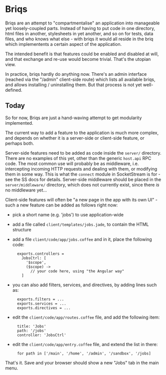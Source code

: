 # Briqs

Briqs are an attempt to "compartmentalise" an application into manageable yet
loosely-coupled parts. Instead of having to put code in one directory, html
files in another, stylesheets in yet another, and so on for tests, data files,
and who knows what else - with briqs it would all reside in the briq which
implementents a certain aspect of the application.

The intended benefit is that features could be enabled and disabled at will,
and that exchange and re-use would become trivial. That's the utopian view.

In practice, briqs hardly do anything now. There's an admin interface (reached
via the "/admin" client-side route) which lists all available briqs, and allows
installing / uninstalling them. But that process is not yet well-defined.

## Today

So for now, Briqs are just a hand-waving attempt to get modularity implemented.

The current way to add a feature to the application is much more complex, and
depends on whether it is a server-side or client-side feature, or perhaps both.

Server-side features need to be added as code inside the `server/` directory.
There are no examples of this yet, other than the generic `host.api` RPC code.
The most common use will probably be as middleware, i.e. intercepting incoming
HTTP requests and dealing with them, or modifying them in some way. This is what
the `connect` module in SocketStream is for - see the SS docs for details.
Server-side middleware should be placed in the `server/middleware/` directory,
which does not currently exist, since there _is_ no middleware yet...

Client-side features will often be "a new page in the app with its own UI" -
such a new feature can be added as follows right now:

* pick a short name (e.g. 'jobs') to use application-wide

* add a file called `client/templates/jobs.jade`, to contain the HTML structure

* add a file `client/code/app/jobs.coffee` and in it, place the following code:

        exports.controllers = 
          JobsCtrl: [
            '$scope',
            ($scope) ->
              // your code here, using "the Angular way"
          ]
          
* you can also add filters, services, and directives, by adding lines such as:

        exports.filters = ...
        exports.services = ...
        exports.directives = ...

* edit the `client/code/app/routes.coffee` file, and add the following item:

        title: 'Jobs'
        path: '/jobs'
        controller: 'JobsCtrl'

* edit the `client/code/app/entry.coffee` file, and extend the list in there:

        for path in ['/main', '/home', '/admin', '/sandbox', '/jobs]

That's it. Save and your browser should show a new "Jobs" tab in the main menu.
